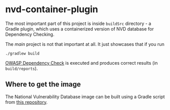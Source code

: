 # nvd-container-plugin

The most important part of this project is inside `buildSrc` directory - a Gradle plugin, which uses a containerized version of NVD database for Dependency Checking.

The _main_ project is not that important at all. It just showcases that if you run
```
./gradlew build
```
[OWASP Dependency Check](https://github.com/jeremylong/DependencyCheck) is executed and produces correct results (in `build/reports`).

Where to get the image
---
The National Vulnerability Database image can be built using a Gradle script from [this repository](https://github.com/zoomint/nvd-container-gradle). 